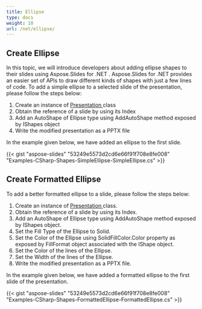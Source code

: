 ```yaml
---
title: Ellipse
type: docs
weight: 10
url: /net/ellipse/
---
```



## **Create Ellipse**
In this topic, we will introduce developers about adding ellipse shapes to their slides using Aspose.Slides for .NET . Aspose.Slides for .NET provides an easier set of APIs to draw different kinds of shapes with just a few lines of code. To add a simple ellipse to a selected slide of the presentation, please follow the steps below:

1. Create an instance of [Presentation ](https://apireference.aspose.com/net/slides/aspose.slides/presentation)class
1. Obtain the reference of a slide by using its Index
1. Add an AutoShape of Ellipse type using AddAutoShape method exposed by IShapes object
1. Write the modified presentation as a PPTX file

In the example given below, we have added an ellipse to the first slide.

{{< gist "aspose-slides" "53249e5573d2cd6e66f91f708e8fe008" "Examples-CSharp-Shapes-SimpleEllipse-SimpleEllipse.cs" >}}

## **Create Formatted Ellipse**
To add a better formatted ellipse to a slide, please follow the steps below:

1. Create an instance of [Presentation ](https://apireference.aspose.com/net/slides/aspose.slides/presentation)class.
1. Obtain the reference of a slide by using its Index.
1. Add an AutoShape of Ellipse type using AddAutoShape method exposed by IShapes object.
1. Set the Fill Type of the Ellipse to Solid.
1. Set the Color of the Ellipse using SolidFillColor.Color property as exposed by FillFormat object associated with the IShape object.
1. Set the Color of the lines of the Ellipse.
1. Set the Width of the lines of the Ellipse.
1. Write the modified presentation as a PPTX file.

In the example given below, we have added a formatted ellipse to the first slide of the presentation.

{{< gist "aspose-slides" "53249e5573d2cd6e66f91f708e8fe008" "Examples-CSharp-Shapes-FormattedEllipse-FormattedEllipse.cs" >}}
